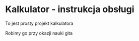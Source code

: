 # Kalkulator - instrukcja obsługi

To jest prosty projekt kalkulatora

Robimy go przy okazji nauki gita